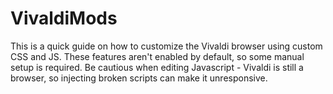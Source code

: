 # VivaldiMods
This is a quick guide on how to customize the Vivaldi browser using custom CSS and JS. These features aren't enabled by default, so some manual setup is required. Be cautious when editing Javascript - Vivaldi is still a browser, so injecting broken scripts can make it unresponsive.
